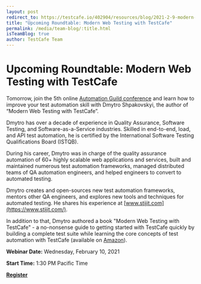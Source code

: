 ```yaml
---
layout: post
redirect_to: https://testcafe.io/402904/resources/blog/2021-2-9-modern-web-testing-with-testcafe
title: "Upcoming Roundtable: Modern Web Testing with TestCafe"
permalink: /media/team-blog/:title.html
isTeamBlog: true
author: TestCafe Team
---
```

# Upcoming Roundtable: Modern Web Testing with TestCafe

Tomorrow, join the 5th online [Automation Guild conference](https://guildconferences.com/ag-2021/) and learn how to improve your test automation skill with Dmytro Shpakovskyi, the author of “Modern Web Testing with TestCafe”.

<!--more-->

Dmytro has over a decade of experience in Quality Assurance, Software Testing, and Software-as-a-Service industries. Skilled in end-to-end, load, and API test automation, he is certified by the International Software Testing Qualifications Board (ISTQB).

During his career, Dmytro was in charge of the quality assurance automation of 60+ highly scalable web applications and services, built and maintained numerous test automation frameworks, managed distributed teams of QA automation engineers, and helped engineers to convert to automated testing.

Dmytro creates and open-sources new test automation frameworks, mentors other QA engineers, and explores new tools and techniques for automated testing. He shares his experience at [www.stijit.com](https://www.stijit.com/).

In addition to that, Dmytro authored a book "Modern Web Testing with TestCafe" - a no-nonsense guide to getting started with TestCafe quickly by building a complete test suite while learning the core concepts of test automation with TestCafe (available on [Amazon](https://www.amazon.com/gp/product/B08HM9JXRK)).

**Webinar Date:** Wednesday, February 10, 2021

**Start Time:** 1:30 PM Pacific Time

**[Register](https://guildconferences.com/ag-2021/)**

